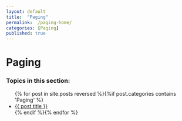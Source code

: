 ```yaml
---
layout: default
title:  "Paging"
permalink:  /paging-home/
categories: [Paging]
published: true
---
```


<div data-type="part" class="hsecpart" data-hederis-type="hsecpart" id="paging-home" data-pi-attrs="id: paging-home" role="doc-part" title="Paging"><h1 data-hederis-type="hblkchaptitle" class="hblkchaptitle" id="pHmejokyh">Paging</h1>
    <h3>Topics in this section:</h3><ul class="">{% for post in site.posts reversed %}{%if post.categories contains 'Paging' %}<li class=""><a class="" href="{{ post.url }}">{{ post.title }}</a></li>{% endif %}{% endfor %}</ul></div>
    